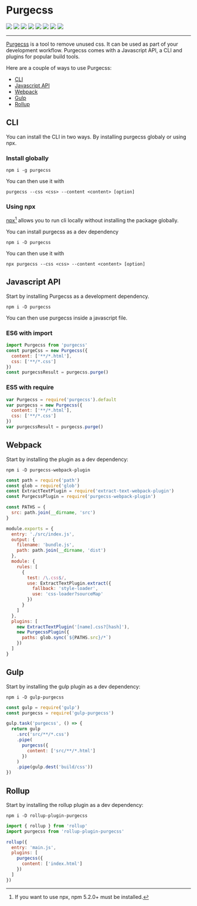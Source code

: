 # Purgecss

![](https://travis-ci.org/FullHuman/purgecss.svg?branch=master) ![](https://circleci.com/gh/FullHuman/purgecss/tree/master.svg?style=shield) ![](https://david-dm.org/fullhuman/purgecss/status.svg) ![](https://david-dm.org/fullhuman/purgecss/dev-status.svg) ![](https://api.codacy.com/project/badge/Grade/2f2f3fb0a5c541beab2018483e62a828) ![](https://api.codacy.com/project/badge/Coverage/2f2f3fb0a5c541beab2018483e62a828) ![](https://img.shields.io/badge/styled_with-prettier-ff69b4.svg) ![](https://img.shields.io/github/license/fullhuman/purgecss.svg)

---

[Purgecss](https://github.com/FullHuman/purgecss) is a tool to remove unused css. It can be used as part of your development workflow. Purgecss comes with a Javascript API, a CLI and plugins for popular build tools.

Here are a couple of ways to use Purgecss:

* [CLI](#cli)
* [Javascript API](#javascript-api)
* [Webpack](#webpack)
* [Gulp](#gulp)
* [Rollup](#rollup)

## CLI

You can install the CLI in two ways. By installing purgecss globaly or using npx.

### Install globally

```
npm i -g purgecss
```

You can then use it with

```
purgecss --css <css> --content <content> [option]
```

### Using npx

[npx](https://www.npmjs.com/package/npx)[^1] allows you to run cli locally without installing the package globally.

You can install purgecss as a dev dependency

```
npm i -D purgecss
```

You can then use it with

```
npx purgecss --css <css> --content <content> [option]
```

## Javascript API

Start by installing Purgecss as a development dependency.

```
npm i -D purgecss
```

You can then use purgecss inside a javascript file.

### ES6 with import

```js
import Purgecss from 'purgecss'
const purgeCss = new Purgecss({
  content: ['**/*.html'],
  css: ['**/*.css']
})
const purgecssResult = purgecss.purge()
```

### ES5 with require

```js
var Purgecss = require('purgecss').default
var purgecss = new Purgecss({
  content: ['**/*.html'],
  css: ['**/*.css']
})
var purgecssResult = purgecss.purge()
```

## Webpack

Start by installing the plugin as a dev dependency:

```
npm i -D purgecss-webpack-plugin
```

```js
const path = require('path')
const glob = require('glob')
const ExtractTextPlugin = require('extract-text-webpack-plugin')
const PurgecssPlugin = require('purgecss-webpack-plugin')

const PATHS = {
  src: path.join(__dirname, 'src')
}

module.exports = {
  entry: './src/index.js',
  output: {
    filename: 'bundle.js',
    path: path.join(__dirname, 'dist')
  },
  module: {
    rules: [
      {
        test: /\.css$/,
        use: ExtractTextPlugin.extract({
          fallback: 'style-loader',
          use: 'css-loader?sourceMap'
        })
      }
    ]
  },
  plugins: [
    new ExtractTextPlugin('[name].css?[hash]'),
    new PurgecssPlugin({
      paths: glob.sync(`${PATHS.src}/*`)
    })
  ]
}
```

## Gulp

Start by installing the gulp plugin as a dev dependency:

```
npm i -D gulp-purgecss
```

```js
const gulp = require('gulp')
const purgecss = require('gulp-purgecss')

gulp.task('purgecss', () => {
  return gulp
    .src('src/**/*.css')
    .pipe(
      purgecss({
        content: ['src/**/*.html']
      })
    )
    .pipe(gulp.dest('build/css'))
})
```

## Rollup

Start by installing the rollup plugin as a dev dependency:

```
npm i -D rollup-plugin-purgecss
```

```js
import { rollup } from 'rollup'
import purgecss from 'rollup-plugin-purgecss'

rollup({
  entry: 'main.js',
  plugins: [
    purgecss({
      content: ['index.html']
    })
  ]
})
```

[^1]: If you want to use npx, npm 5.2.0+ must be installed.

